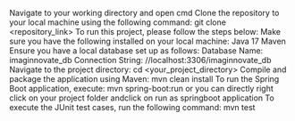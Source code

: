 Navigate to your working directory and open cmd
Clone the repository to your local machine using the following command:
git clone <repository_link>
To run this project, please follow the steps below:
Make sure you have the following installed on your local machine:
Java 17
Maven
Ensure you have a local database set up as follows:
Database Name: imaginnovate_db
Connection String: //localhost:3306/imaginnovate_db
Navigate to the project directory:
cd <your_project_directory>
Compile and package the application using Maven:
mvn clean install
To run the Spring Boot application, execute:
mvn spring-boot:run or you can directly right click on your project folder andclick on run as springboot application
To execute the JUnit test cases, run the following command:
mvn test



